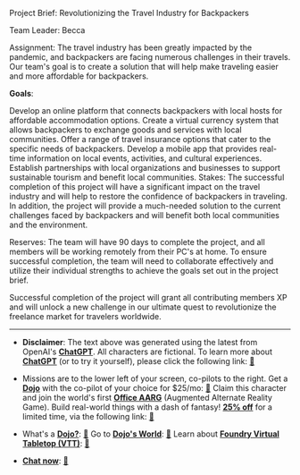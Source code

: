 Project Brief: Revolutionizing the Travel Industry for Backpackers

Team Leader: Becca

Assignment: The travel industry has been greatly impacted by the pandemic, and backpackers are facing numerous challenges in their travels. Our team's goal is to create a solution that will help make traveling easier and more affordable for backpackers.

**Goals**:

Develop an online platform that connects backpackers with local hosts for affordable accommodation options.
Create a virtual currency system that allows backpackers to exchange goods and services with local communities.
Offer a range of travel insurance options that cater to the specific needs of backpackers.
Develop a mobile app that provides real-time information on local events, activities, and cultural experiences.
Establish partnerships with local organizations and businesses to support sustainable tourism and benefit local communities.
Stakes: The successful completion of this project will have a significant impact on the travel industry and will help to restore the confidence of backpackers in traveling. In addition, the project will provide a much-needed solution to the current challenges faced by backpackers and will benefit both local communities and the environment.

Reserves: The team will have 90 days to complete the project, and all members will be working remotely from their PC's at home. To ensure successful completion, the team will need to collaborate effectively and utilize their individual strengths to achieve the goals set out in the project brief.

Successful completion of the project will grant all contributing members XP and will unlock a new challenge in our ultimate quest to revolutionize the freelance market for travelers worldwide.
 

---
* **Disclaimer**: The text above was generated using the latest from OpenAI's [**ChatGPT**](https://openai.com/blog/chatgpt/).  All characters are fictional.  To learn more about [**ChatGPT**](https://openai.com/blog/chatgpt/) (or to try it yourself), please click the following link: [:closed_book:](https://openai.com/blog/chatgpt/)

* Missions are to the lower left of your screen, co-pilots to the right. Get a [**Dojo**](https://workmates.live/marketplace) with the co-pilot of your choice for $25/mo: [:green_book:](https://workmates.live/marketplace) Claim this character and join the world's first [**Office AARG**](https://dojos.world) (Augmented Alternate Reality Game). Build real-world things with a dash of fantasy! [**25% off**](https://blog.workmates.live/deal-on-a-dojo) for a limited time, via the following link: [:green_book:](https://blog.workmates.live/deal-on-a-dojo) 

* What's a [**Dojo?**](https://workdojos.com): [:blue_book:](https://workdojos.com)  Go to [**Dojo's World**](https://dojos.world): [:blue_book:](https://dojos.world)  Learn about [**Foundry Virtual Tabletop (VTT)**](https://foundryvtt.com): [:closed_book:](https://foundryvtt.com/)

* [**Chat now**](https://chat.workmates.live/channel/support): [:ledger:](https://chat.workmates.live/channel/support)